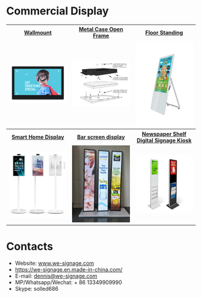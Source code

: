 # Commercial Display


<table textalign="center">
<tr>
    <th><a href="./Wallmount/">Wallmount</a></th>
    <th><a href="">Metal Case Open Frame</a></th>
    <th><a href="">Floor Standing</a></th>
    
</tr>
<tr>
    <td width="33.33%"><a href="./Wallmount/"><img src="./img/1.jpg" width="100%" height="auto"/></a></td>
    <td width="33.33%"><a href=""><img src="./img/2.jpg" width="100%" height="auto"/></a></td>
    <td width="33.33%"><a href=""><img src="./img/3.jpg" width="100%" height="auto"/></a></td>
</tr>
<tr>
     <th><a href="">Smart Home Display</a></th>
  <th><a href="./bar-screen/">Bar screen display</a></th>
  <th><a href="">Newspaper Shelf Digital Signage Kiosk</a></th>
</tr>
<tr>
    <td width="33.33%"><a href=""><img src="./img/5.jpg" width="100%" height="auto"/></a></td>
    <td width="33.33%"><a href="./bar-screen/"><img src="./img/4.jpg" width="100%" height="auto"/></a></td>
    <td width="33.33%"><a href=""><img src="./img/6.png" width="auto" height="auto"/></a></td>
  
</tr>
</table>

# Contacts

- Website: www.we-signage.com
- https://we-signage.en.made-in-china.com/
- E-mail: dennis@we-signage.com
- MP/Whatsapp/Wechat: + 86 13349909990
- Skype: solled686
